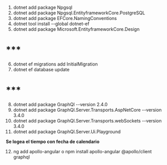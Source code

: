 1. dotnet add package Npgsql
2. dotnet add package Npgsql.EntityframeworkCore.PostgreSQL
3. dotnet add package EFCore.NamingConventions
4. dotnet tool install --global dotnet-ef
5. dotnet add package Microsoft.EntityframeworkCore.Design
# ***
6. dotnet ef migrations add InitialMigration
7. dotnet ef database update
# ***
8. dotnet add package GraphQl --version 2.4.0
9. dotnet add package GraphQl.Server.Transports.AspNetCore --version 3.4.0
10. dotnet add package GraphQl.Server.Transports.webSockets --version 3.4.0
11. dotnet add package GraphQl.Server.Ui.Playground

**Se logea el tiempo con fecha de calendario**

12. ng add apollo-angular o npm install apollo-angular @apollo/client graphql